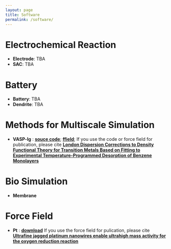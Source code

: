 ```yaml
---
layout: page
title: Software
permalink: /software/
---
```


# **Electrochemical Reaction**
- **Electrode**: TBA
- **SAC**: TBA

# **Battery**
- **Battery**: TBA
- **Dendrite**: TBA

# **Methods for Multiscale Simulation**
- **VASP-lg** : [**souce code**](https://tcheng-suda.github.io/downloads/jz0c03126_si_003.txt); [**ffield**](https://tcheng-suda.github.io/downloads/jz0c03126_si_001.txt); If you use the code or force field for publication, please cite [**London Dispersion Corrections to Density Functional Theory for Transition Metals Based on Fitting to Experimental Temperature-Programmed Desorption of Benzene Monolayers**](https://pubs.acs.org/doi/10.1021/acs.jpclett.0c03126)

# **Bio Simulation**
- **Membrane**

# **Force Field**
- **Pt** : [**download**](https://tcheng-suda.github.io/downloads/ffield-pt) If you use the force field for pulication, please cite [**Ultrafine jagged platinum nanowires enable ultrahigh mass activity for the oxygen reduction reaction**](http://dx.doi.org/10.1126/science.aaf9050)
